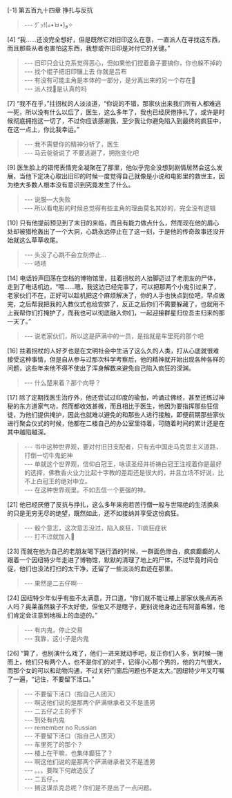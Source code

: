 
[-1] 第五百九十四章 挣扎与反抗
>--- ｸﾞｯ!(๑•̀ㅂ•́)و✧<br>

[4] “我……还没完全想好，但是既然它对旧印这么在意，一直派人在寻找这东西，而且那些从者也害怕这东西，我想或许旧印是对付它的关键。”
>--- 旧印只会让克系觉得恶心，但如果他们捏着鼻子要搞你，你也躲不掉的<br>
>--- 找个棍子把旧印镶上去 你就是吕布<br>
>--- 有没有可能主角是本体的一部分，是分离出来的另一个存在🤔<br>
>--- 派人找💩是认真的吗<br>

[7] “我不在乎，”拄拐杖的人淡淡道，“你说的不错，那家伙出来我们所有人都难逃一死，所以没有什么以后了，医生，这么多年了，我也已经厌倦挣扎了，或许是时候彻底拥抱这一切了，不过你应该感谢我，至少我让你避免陷入到最终的疯狂中，在这一点上，你比我幸运。”
>--- 我不需要你的精神分析了，医生<br>
>--- 马云爸爸说了 不要逃避了，拥抱变化吧<br>

[9] 医生脸上的错愕表情完全凝聚在了那里，他似乎完全没想到剧情居然会这么发展，当他下定决心取出旧印的时候一度觉得自己就像是小说和电影里的救世主，因为绝大多数人根本没有意识到究竟发生了什么。
>--- 说服—大失败<br>
>--- 所以看电影的时候总觉得有些主角的理由莫名其妙的，完全没有逻辑<br>

[10] 只有他提前预见到了末日的来临，而且有能力做点什么，然而现在他的眉心处却被猎枪轰出了一个大洞，心跳永远停止在了这一刻，于是他的传奇故事还没开始就这么草草收尾。
>--- 头没了心跳不会立刻停止…<br>
>--- 啧啧<br>

[14] 电话铃声回荡在空档的博物馆里，拄着拐杖的人抬脚迈过了老朋友的尸体，走到了电话机边，“喂……嗯，我这边已经完事了，可以把那两个小鬼引过来了，老家伙们不在，正好可以趁机把这个麻烦解决了，你的人手也快点到位吧，早点做完，之后帮我把我的入教仪式也给安排了，反正之后你们不需要躲藏了，也就用不上我帮你们打掩护了，而我也可以彻底融入你们，一起迎接群星归位吾主归来的那一天了。”
>--- 说老家伙们，所以这是萨满中的一员，是指就是车里死的那个吧<br>

[16] 拄着拐杖的人好歹也是在文明社会中生活了这么久的人类，打从心底就很难接受这种事情，但是自从参与过那次科学考察后，他的精神就开始出现各种各样的问题，这些年来他不得不使出了浑身解数来避免自己陷入疯狂的深渊。
>--- 什么楚来着？那个向导？<br>

[17] 除了定期找医生治疗外，他还尝试过印度的瑜伽，吟诵过佛经，甚至还练过神秘的东方道家气功，然而都收效甚微，而且相比于医生，他因为要指挥那些狂信徒，为他们提供掩护，因此也就难以避免的和那些人进行接触，即便前期那些家伙进行聚会仪式的时候，他都在二楼自己的办公室里待着，可随着时间的累计还是在其中越陷越深。
>--- 书中这种世界观，要对付旧日支配者，只有去中国走马克思主义道路，打倒一切牛鬼蛇神<br>
>--- 单就这个世界观，信仰白冠王，咏读圣经并祈祷白冠王注视着你是最好的选择，佛教香火业力比起十字教的差距还是很大的，并且立场不好说，比不上白冠王的绝对中立。<br>
>--- 在这种世界观里。不如去信一个更强的神。<br>

[21] 他已经厌倦了反抗与挣扎，这么多年来宛若苦行僧一般与世隔绝的生活换来的只是无穷无尽的绝望，既然如此，还不如接纳并享受这份疯狂。
>--- 骰个意志，这次意志没过，陷入疯狂，TI疯狂症状<br>
>--- 打不过就加入🤣<br>

[23] 而就在他为自己的老朋友喝下送行酒的时候，一群面色惨白，疯疯癫癫的人跟着一个因纽特少年走进了博物馆，默默的清理了地上的尸体，不过毕竟时间仓促，他们也没法打扫的太干净，还留了一些淡淡的血迹在那里。
>--- 果然是二五仔啊⋯<br>

[24] 因纽特少年似乎有些不太满意，开口道，“你们就不能让楼上那家伙晚点再杀人吗？奥莱虽然脑子不太好使，但他又不是瞎子，更别说他身边还有阿蕾希雅，他们肯定会注意到地板上的血迹的。”
>--- 有内鬼，停止交易<br>
>--- 我靠，这小子是内鬼<br>

[26] “算了，也别演什么戏了，他们一进来就动手吧，反正你们人多，到时候一拥而上，他们只有两个人，也不是你们的对手，记得小心那个男的，他的力气很大，而那个女的可以和动物沟通，不过关好门窗后问题也不是太大。”因纽特少年又叮嘱了一遍，“记住，不要留下活口。”
>--- 不要留下活口（指自己人团灭）<br>
>--- 啊这他们说的是那两个萨满继承者又不是渣男<br>
>--- 二五仔之主的手下<br>
>--- 到处有内鬼<br>
>--- remember no Russian<br>
>--- 不要留下活口（指自己人团灭）<br>
>--- 车里死了的那个？<br>
>--- 楼上在干嘛，也集体癫狂了？<br>
>--- 啊这他们说的是那两个萨满继承者又不是渣男<br>
>--- 。。。要陛下何故造反了<br>
>--- 二五仔。。<br>
>--- 搁这谋杀克总呢？你们是不是出了一点问题。<br>
